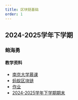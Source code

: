 ```yaml
---
title: 区块链基础
order: 1
---
```


## 2024-2025学年下学期

### 鲍海勇

#### 教学资料

- [南京大学慕课](https://drive.vanillaaaa.org/SharedCourses/软件工程学院/区块链基础/2024-2025学年下学期/课件/南京大学慕课)
- [蚂蚁区块链](https://drive.vanillaaaa.org/SharedCourses/软件工程学院/区块链基础/2024-2025学年下学期/课件/蚂蚁区块链)
- [作业](https://drive.vanillaaaa.org/SharedCourses/软件工程学院/区块链基础/2024-2025学年下学期/作业)
- [2024-2025学年下学期期末](./2024-2025学年下学期期末)
